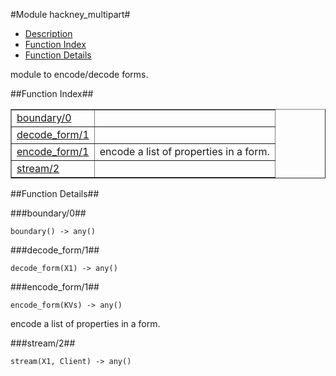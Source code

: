 

#Module hackney_multipart#
* [Description](#description)
* [Function Index](#index)
* [Function Details](#functions)


module to encode/decode forms.

<a name="index"></a>

##Function Index##


<table width="100%" border="1" cellspacing="0" cellpadding="2" summary="function index"><tr><td valign="top"><a href="#boundary-0">boundary/0</a></td><td></td></tr><tr><td valign="top"><a href="#decode_form-1">decode_form/1</a></td><td></td></tr><tr><td valign="top"><a href="#encode_form-1">encode_form/1</a></td><td>encode a list of properties in a form.</td></tr><tr><td valign="top"><a href="#stream-2">stream/2</a></td><td></td></tr></table>


<a name="functions"></a>

##Function Details##

<a name="boundary-0"></a>

###boundary/0##


`boundary() -> any()`

<a name="decode_form-1"></a>

###decode_form/1##


`decode_form(X1) -> any()`

<a name="encode_form-1"></a>

###encode_form/1##


`encode_form(KVs) -> any()`

encode a list of properties in a form.<a name="stream-2"></a>

###stream/2##


`stream(X1, Client) -> any()`

